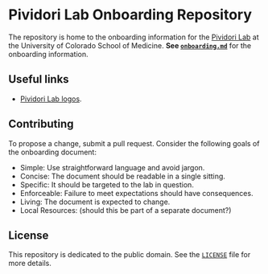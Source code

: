 # Pividori Lab Onboarding Repository

The repository is home to the onboarding information for the [Pividori Lab](https://pivlab.org/) at the University of Colorado School of Medicine.
**See [`onboarding.md`](onboarding.md)** for the onboarding information.

## Useful links
* [Pividori Lab logos]([url](https://github.com/pivlab/pivlab-website/tree/main/images/logo)).

## Contributing

To propose a change, submit a pull request.
Consider the following goals of the onboarding document:

+ Simple: Use straightforward language and avoid jargon.
+ Concise: The document should be readable in a single sitting.
+ Specific: It should be targeted to the lab in question.
+ Enforceable: Failure to meet expectations should have consequences.
+ Living: The document is expected to change.
+ Local Resources: (should this be part of a separate document?)

## License

This repository is dedicated to the public domain.
See the [`LICENSE`](LICENSE) file for more details.
